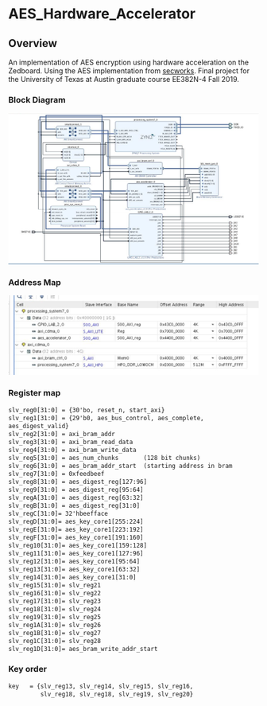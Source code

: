 # AES_Hardware_Accelerator

## Overview

An implementation of AES encryption using hardware acceleration on the Zedboard. Using the AES implementation from [secworks](https://github.com/secworks/aes). Final project for the University of Texas at Austin graduate course EE382N-4 Fall 2019.

### Block Diagram
![Image of block diagram](https://github.com/matthewbarondeau/AES_Hardware_Accelerator/blob/master/images/382N_final_block_diagram.png)

### Address Map
![Image of Memory Mapping](https://github.com/matthewbarondeau/AES_Hardware_Accelerator/blob/master/images/382N_final_mapping.png)

### Register map
```
slv_reg0[31:0] = {30'bo, reset_n, start_axi}  
slv_reg1[31:0] = {29'b0, aes_bus_control, aes_complete, aes_digest_valid}  
slv_reg2[31:0] = axi_bram_addr  
slv_reg3[31:0] = axi_bram_read_data  
slv_reg4[31:0] = axi_bram_write_data  
slv_reg5[31:0] = aes_num_chunks       (128 bit chunks)  
slv_reg6[31:0] = aes_bram_addr_start  (starting address in bram  
slv_reg7[31:0] = 0xfeedbeef  
slv_reg8[31:0] = aes_digest_reg[127:96]  
slv_reg9[31:0] = aes_digest_reg[95:64]  
slv_regA[31:0] = aes_digest_reg[63:32]  
slv_regB[31:0] = aes_digest_reg[31:0]  
slv_regC[31:0]= 32'hbeefface  
slv_regD[31:0]= aes_key_core1[255:224]  
slv_regE[31:0]= aes_key_core1[223:192]  
slv_regF[31:0]= aes_key_core1[191:160]  
slv_reg10[31:0]= aes_key_core1[159:128]  
slv_reg11[31:0]= aes_key_core1[127:96]  
slv_reg12[31:0]= aes_key_core1[95:64]  
slv_reg13[31:0]= aes_key_core1[63:32]  
slv_reg14[31:0]= aes_key_core1[31:0]  
slv_reg15[31:0]= slv_reg21  
slv_reg16[31:0]= slv_reg22  
slv_reg17[31:0]= slv_reg23  
slv_reg18[31:0]= slv_reg24  
slv_reg19[31:0]= slv_reg25  
slv_reg1A[31:0]= slv_reg26  
slv_reg1B[31:0]= slv_reg27  
slv_reg1C[31:0]= slv_reg28  
slv_reg1D[31:0]= aes_bram_write_addr_start  
```

### Key order
```
key   = {slv_reg13, slv_reg14, slv_reg15, slv_reg16,  
         slv_reg18, slv_reg18, slv_reg19, slv_reg20}  
```
